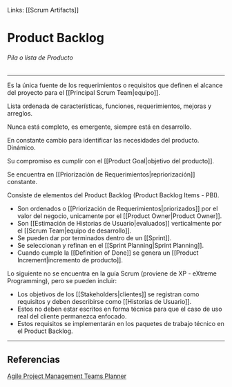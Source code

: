 Links: [[Scrum Artifacts]]

# Product Backlog
###### Pila o lista de Producto
---

Es la única fuente de los requerimientos o requisitos que definen el alcance del proyecto para el [[Principal Scrum Team|equipo]].

Lista ordenada de características, funciones, requerimientos, mejoras y arreglos.

Nunca está completo, es emergente, siempre está en desarrollo.

En constante cambio para identificar las necesidades del producto. Dinámico.

Su compromiso es cumplir con el [[Product Goal|objetivo del producto]].

Se encuentra en [[Priorización de Requerimientos|repriorización]] constante.

Consiste de elementos del Product Backlog (Product Backlog Items - PBI).
- Son ordenados o [[Priorización de Requerimientos|priorizados]] por el valor del negocio, unicamente por el [[Product Owner|Product Owner]].
- Son [[Estimación de Historias de Usuario|evaluados]] verticalmente por el [[Scrum Team|equipo de desarrollo]].
- Se pueden dar por terminados dentro de un [[Sprint]].
- Se seleccionan y refinan en el [[Sprint Planning|Sprint Planning]].
- Cuando cumple la [[Definition of Done]] se genera un [[Product Increment|incremento de producto]].

Lo siguiente no se encuentra en la guía Scrum (proviene de XP - eXtreme Programming), pero se pueden incluir:
- Los objetivos de los [[Stakeholders|clientes]] se registran como requisitos y deben describirse como [[Historias de Usuario]].
- Estos no deben estar escritos en forma técnica para que el caso de uso real del cliente permanezca enfocado.
- Estos requisitos se implementarán en los paquetes de trabajo técnico en el Product Backlog.

---

## Referencias
[Agile Project Management Teams Planner](https://www.avepoint.com/blog/manage/agile-project-management-teams-planner/)